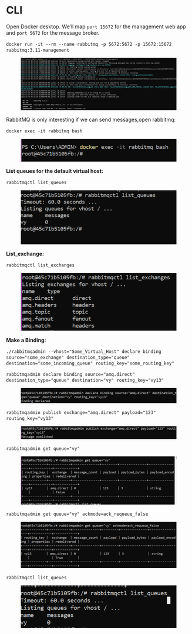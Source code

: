 # CLI

Open Docker desktop. We’ll map `port 15672` for the management web app and `port 5672` for the message broker.

```docker
docker run -it --rm --name rabbitmq -p 5672:5672 -p 15672:15672 rabbitmq:3.11-management
```

<figure><img src="../.gitbook/assets/image (13).png" alt=""><figcaption></figcaption></figure>

RabbitMQ is only interesting if we can send messages,open rabbitmq:

```docker
docker exec -it rabbitmq bash
```

<figure><img src="../.gitbook/assets/image (6).png" alt=""><figcaption></figcaption></figure>

**List queues for the default virtual host:**

```
rabbitmqctl list_queues
```

<figure><img src="../.gitbook/assets/image (10).png" alt=""><figcaption></figcaption></figure>

**List\_exchange:**

```
rabbitmqctl list_exchanges
```

<figure><img src="../.gitbook/assets/image (4).png" alt=""><figcaption></figcaption></figure>

**Make a Binding:**

```
./rabbitmqadmin --vhost="Some_Virtual_Host" declare binding source="some_exchange" destination_type="queue" destination="some_incoming_queue" routing_key="some_routing_key"
```

```
rabbitmqadmin declare binding source="amq.direct" destination_type="queue" destination="vy" routing_key="vy13"
```

<figure><img src="../.gitbook/assets/image (7).png" alt=""><figcaption></figcaption></figure>

```
rabbitmqadmin publish exchange="amq.direct" payload="123" routing_key="vy13"
```

<figure><img src="../.gitbook/assets/image (3).png" alt=""><figcaption></figcaption></figure>

```
rabbitmqadmin get queue="vy"
```

<figure><img src="../.gitbook/assets/image.png" alt=""><figcaption></figcaption></figure>

```
rabbitmqadmin get queue="vy" ackmode=ack_requeue_false
```

<figure><img src="../.gitbook/assets/image (18).png" alt=""><figcaption></figcaption></figure>

```
rabbitmqctl list_queues
```

<figure><img src="../.gitbook/assets/image (1).png" alt=""><figcaption></figcaption></figure>

